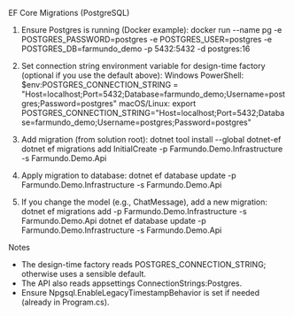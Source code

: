 EF Core Migrations (PostgreSQL)

1) Ensure Postgres is running (Docker example):
   docker run --name pg -e POSTGRES_PASSWORD=postgres -e POSTGRES_USER=postgres -e POSTGRES_DB=farmundo_demo -p 5432:5432 -d postgres:16

2) Set connection string environment variable for design-time factory (optional if you use the default above):
   Windows PowerShell:
     $env:POSTGRES_CONNECTION_STRING = "Host=localhost;Port=5432;Database=farmundo_demo;Username=postgres;Password=postgres"
   macOS/Linux:
     export POSTGRES_CONNECTION_STRING="Host=localhost;Port=5432;Database=farmundo_demo;Username=postgres;Password=postgres"

3) Add migration (from solution root):
   dotnet tool install --global dotnet-ef
   dotnet ef migrations add InitialCreate -p Farmundo.Demo.Infrastructure -s Farmundo.Demo.Api

4) Apply migration to database:
   dotnet ef database update -p Farmundo.Demo.Infrastructure -s Farmundo.Demo.Api

5) If you change the model (e.g., ChatMessage), add a new migration:
   dotnet ef migrations add <DescriptiveName> -p Farmundo.Demo.Infrastructure -s Farmundo.Demo.Api
   dotnet ef database update -p Farmundo.Demo.Infrastructure -s Farmundo.Demo.Api

Notes
- The design-time factory reads POSTGRES_CONNECTION_STRING; otherwise uses a sensible default.
- The API also reads appsettings ConnectionStrings:Postgres.
- Ensure Npgsql.EnableLegacyTimestampBehavior is set if needed (already in Program.cs).
